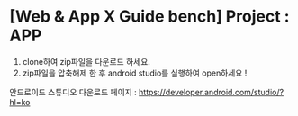 
[Web & App X Guide bench] Project : APP
=============
 1. clone하여 zip파일을 다운로드 하세요.
 2. zip파일을 압축해제 한 후 android studio를 실행하여 open하세요 ! 
 
 안드로이드 스튜디오 다운로드 페이지 : https://developer.android.com/studio/?hl=ko
